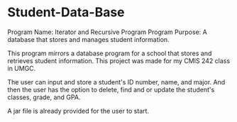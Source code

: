 # Student-Data-Base

 Program Name: Iterator and Recursive Program
 Program Purpose: 
 A database that stores and manages student information. 
 
This program mirrors a database program for a school that stores and retrieves student information.
This project was made for my CMIS 242 class in UMGC.

The user can input and store a student's ID number, name, and major. And then the user has the option to delete, find and or update the student's classes, grade, and GPA.

A jar file is already provided for the user to start.

